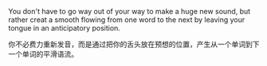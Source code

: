 You don't have to go way out of your way to make a huge new sound, but rather creat a smooth flowing from one word to the next by leaving your tongue in an anticipatory position.

你不必费力重新发音，而是通过把你的舌头放在预想的位置，产生从一个单词到下一个单词的平滑语流。
